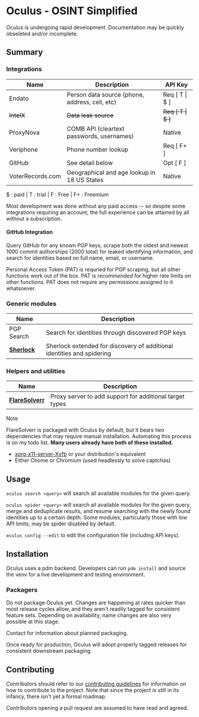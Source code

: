 # Oculus - OSINT Simplified

Oculus is undergoing rapid development. Documentation may be quickly obseleted and/or incomplete.

## Summary

### Integrations

| Name | Description | API Key |
| --- | --- | --- |
| Endato | Person data source (phone, address, cell, etc) | Req [ T \| $ ] |
| ~~IntelX~~ | ~~Data leak source~~ | ~~Req [ T \| $ ]~~ |
| ProxyNova | COMB API (cleartext passwords, usernames) | Native |
| Veriphone | Phone number lookup | Req [ F+ ] |
| GitHub | See detail below | Opt [ F ] |
| VoterRecords.com | Geographical and age lookup in 18 US States | Native |

$ : paid | T : trial | F : Free | F+ : Freemium

Most development was done without any paid access -- so despite some integrations requiring an account, the full experience can be attained by all without a subscription.

#### GitHub Integration

Query GitHub for any known PGP keys, scrape both the oldest and newest 1000 commit authorships (2000 total) for leaked identifying information, and search for identities based on full name, email, or username.

Personal Access Token (PAT) is requried for PGP scraping, but all other functions work out of the box. PAT is _recommended_ for higher rate limits on other functions. PAT does not require any permissions assigned to it whatsoever.

### Generic modules

| Name | Description |
| --- | --- |
| PGP Search | Search for identities through discovered PGP keys |
| [__Sherlock__][sherlock] | Sherlock extended for discovery of additional identities and spidering


### Helpers and utilities

| Name | Description |
| --- | --- |
| [__FlareSolverr__][flaresolverr] | Proxy server to add support for additional target types |

> [!NOTE]
> FlareSolverr is packaged with Oculus by default, but it bears two dependencies that may require manual installation. Automating this process is on my todo list. __Many users already have both of these installed.__
> - [xorg-x11-server-Xvfb][xorg-x11-server-Xvfb] or your distribution's equivalent
> - Either Chome or Chromium (used headlessly to solve captchas)


## Usage

`oculus search <query>` will search all available modules for the given query.

`oculus spider <query>` will search all available modules for the given query, merge and deduplicate results, and resume searching with the newly found identities up to a certain depth. Some modules, particularly those with low API limits, may be spider disabled by default.

`oculus config --edit` to edit the configuration file (including API keys).

## Installation

Oculus uses a pdm backend. Developers can run `pdm install` and source the venv for a live development and testing environment.

### Packagers

Do not package Oculus yet. Changes are happening at rates quicker than most release cycles allow, and they aren't readily tagged for consistent feature sets. Depending on availability, name changes are also very possible at this stage.

Contact for information about planned packaging.

Once ready for production, Oculus will adopt properly tagged releases for consistent downstream packaging.

## Contributing

Contributors should refer to our [contributing guidelines][contributing] for information on how to contribute to the project. Note that since the project is still in its infancy, there isn't yet a formal roadmap.

Contributors opening a pull request are assumed to have read and agreed.

[contributing]: CONTRIBUTING.md
[sherlock]: https://github.com/sherlock-project/sherlock
[flaresolverr]: https://github.com/flaresolverr/flaresolverr

[xorg-x11-server-Xvfb]: https://packages.fedoraproject.org/pkgs/xorg-x11-server/xorg-x11-server-Xvfb/
